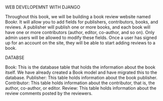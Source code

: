 

WEB DEVELOPEMNT WITH DJANGO

Throughout this book, we will be building a book review website named Bookr. It will allow you to add fields for publishers, contributors, books, and reviews. A publisher will publish one or more books, and each book will have one or more contributors (author, editor, co-author, and so on). Only admin users will be allowed to modify these fields. Once a user has signed up for an account on the site, they will be able to start adding reviews to a book.


DATABSE 

Book: This is the database table that holds the information about the book itself. We have already created a Book model and have migrated this to the database.
Publisher: This table holds information about the book publisher.
Contributor: This table holds information about the contributor, that is, the author, co-author, or editor.
Review: This table holds information about the review comments posted by the reviewers.